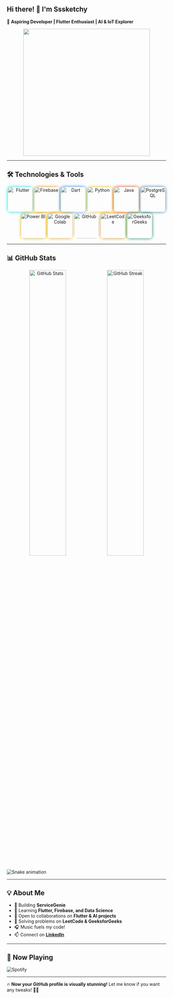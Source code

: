 ## Hi there! 👋 I'm Sssketchy  

🚀 **Aspiring Developer | Flutter Enthusiast | AI & IoT Explorer**  

<div align="center">
  <img src="https://media.giphy.com/media/qgQUggAC3Pfv687qPC/giphy.gif" width="400px"/>
</div>

---

## 🛠️ Technologies & Tools  

<p align="center">
  <img src="https://cdn.jsdelivr.net/gh/devicons/devicon/icons/flutter/flutter-original.svg" alt="Flutter" width="80" height="80" style="border-radius:10px; box-shadow: 0 0 10px #00FFFF;"/>
  <img src="https://cdn.jsdelivr.net/gh/devicons/devicon/icons/firebase/firebase-plain.svg" alt="Firebase" width="80" height="80" style="border-radius:10px; box-shadow: 0 0 10px #FFA500;"/>
  <img src="https://cdn.jsdelivr.net/gh/devicons/devicon/icons/dart/dart-original.svg" alt="Dart" width="80" height="80" style="border-radius:10px; box-shadow: 0 0 10px #1E90FF;"/>
  <img src="https://cdn.jsdelivr.net/gh/devicons/devicon/icons/python/python-original.svg" alt="Python" width="80" height="80" style="border-radius:10px; box-shadow: 0 0 10px #FFD700;"/>
  <img src="https://cdn.jsdelivr.net/gh/devicons/devicon/icons/java/java-original.svg" alt="Java" width="80" height="80" style="border-radius:10px; box-shadow: 0 0 10px #FF4500;"/>
  <img src="https://cdn.jsdelivr.net/gh/devicons/devicon/icons/postgresql/postgresql-original.svg" alt="PostgreSQL" width="80" height="80" style="border-radius:10px; box-shadow: 0 0 10px #4682B4;"/>
  <img src="https://upload.wikimedia.org/wikipedia/commons/c/cf/New_Power_BI_Logo.svg" alt="Power BI" width="80" height="80" style="border-radius:10px; box-shadow: 0 0 10px #F2C811;"/>
  <img src="https://upload.wikimedia.org/wikipedia/commons/d/d0/Google_Colaboratory_SVG_Logo.svg" alt="Google Colab" width="80" height="80" style="border-radius:10px; box-shadow: 0 0 10px #FFB900;"/>
  <img src="https://cdn.jsdelivr.net/gh/devicons/devicon/icons/github/github-original.svg" alt="GitHub" width="80" height="80" style="border-radius:10px; box-shadow: 0 0 10px #ffffff;"/>
  <img src="https://upload.wikimedia.org/wikipedia/commons/1/19/LeetCode_logo_black.png" alt="LeetCode" width="80" height="80" style="border-radius:10px; box-shadow: 0 0 10px #FFA500;"/>
  <img src="https://upload.wikimedia.org/wikipedia/commons/4/43/GeeksforGeeks.svg" alt="GeeksforGeeks" width="80" height="80" style="border-radius:10px; box-shadow: 0 0 10px #0F9D58;"/>
</p>  

---

## 📊 GitHub Stats  

<p align="center">
  <img src="https://github-readme-stats.vercel.app/api?username=Sssketchy&show_icons=true&theme=radical" alt="GitHub Stats" width="48%"/>
  <img src="https://github-readme-streak-stats.herokuapp.com/?user=Sssketchy&theme=radical" alt="GitHub Streak" width="48%"/>
</p>  

![Snake animation](https://github.com/Sssketchy/Sssketchy/blob/output/github-contribution-grid-snake.svg)

---

## 💡 About Me  
- 🚀 Building **ServiceGenie**  
- 🌱 Learning **Flutter, Firebase, and Data Science**  
- 🤝 Open to collaborations on **Flutter & AI projects**  
- 🎯 Solving problems on **LeetCode & GeeksforGeeks**  
- 🎧 Music fuels my code!  
- 📫 Connect on **[LinkedIn](https://www.linkedin.com/in/yashwanth-vignesh-k-264033344/)**  

---

## 🎵 Now Playing  
![Spotify](https://novatorem-username.vercel.app/api/spotify)

---

🔥 **Now your GitHub profile is visually stunning!** Let me know if you want any tweaks! 🚀😎
